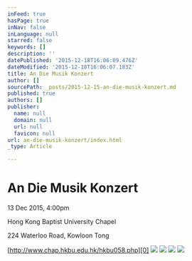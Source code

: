 ```yaml
---
inFeed: true
hasPage: true
inNav: false
inLanguage: null
starred: false
keywords: []
description: ''
datePublished: '2015-12-18T16:06:09.476Z'
dateModified: '2015-12-18T16:06:07.183Z'
title: An Die Musik Konzert
author: []
sourcePath: _posts/2015-12-15-an-die-musik-konzert.md
published: true
authors: []
publisher:
  name: null
  domain: null
  url: null
  favicon: null
url: an-die-musik-konzert/index.html
_type: Article

---
```

# An Die Musik Konzert

13 Dec 2015, 4:00pm

Hong Kong Baptist University Chapel

224 Waterloo Road, Kowloon Tong

[http://www.chap.hkbu.edu.hk/hkbu058.php][0]
![](https://s3-us-west-2.amazonaws.com/the-grid-img/p/38432053a9645427357f112d479c48cadfea1ecd.jpg)
![](https://s3-us-west-2.amazonaws.com/the-grid-img/p/42fbd5d6bad5fdb264b4809d9c776c47f846274a.jpg)
![](https://the-grid-user-content.s3-us-west-2.amazonaws.com/c41b3b4e-594f-4e58-8073-e93da85b6d22.jpg)
![](https://the-grid-user-content.s3-us-west-2.amazonaws.com/44c6cb47-f351-4ea0-9fd6-6d0fe64fd55d.jpg)

[0]: http://www.chap.hkbu.edu.hk/hkbu058.php